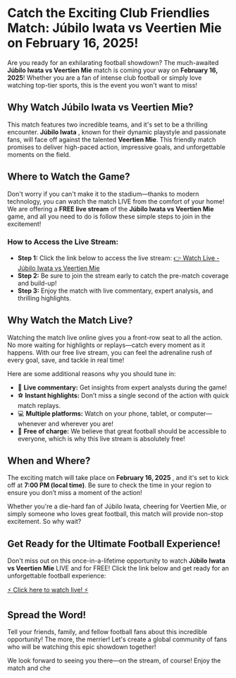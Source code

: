 # Catch the Exciting Club Friendlies Match: Júbilo Iwata vs Veertien Mie on February 16, 2025!

Are you ready for an exhilarating football showdown? The much-awaited **Júbilo Iwata vs Veertien Mie** match is coming your way on **February 16, 2025**! Whether you are a fan of intense club football or simply love watching top-tier sports, this is the event you won't want to miss!

## Why Watch Júbilo Iwata vs Veertien Mie?

This match features two incredible teams, and it's set to be a thrilling encounter. **Júbilo Iwata** , known for their dynamic playstyle and passionate fans, will face off against the talented **Veertien Mie**. This friendly match promises to deliver high-paced action, impressive goals, and unforgettable moments on the field.

## Where to Watch the Game?

Don't worry if you can't make it to the stadium—thanks to modern technology, you can watch the match LIVE from the comfort of your home! We are offering a **FREE live stream** of the **Júbilo Iwata vs Veertien Mie** game, and all you need to do is follow these simple steps to join in the excitement!

### How to Access the Live Stream:

- **Step 1:** Click the link below to access the live stream: [👉 Watch Live - Júbilo Iwata vs Veertien Mie](https://tinyurl.com/livestreamfreeo?st=J%C3%BAbilo+Iwata+vs+Veertien+Mie&si=ghc)
- **Step 2:** Be sure to join the stream early to catch the pre-match coverage and build-up!
- **Step 3:** Enjoy the match with live commentary, expert analysis, and thrilling highlights.

## Why Watch the Match Live?

Watching the match live online gives you a front-row seat to all the action. No more waiting for highlights or replays—catch every moment as it happens. With our free live stream, you can feel the adrenaline rush of every goal, save, and tackle in real time!

Here are some additional reasons why you should tune in:

- 🔴 **Live commentary:** Get insights from expert analysts during the game!
- ⚽ **Instant highlights:** Don’t miss a single second of the action with quick match replays.
- 💻 **Multiple platforms:** Watch on your phone, tablet, or computer—whenever and wherever you are!
- 🎉 **Free of charge:** We believe that great football should be accessible to everyone, which is why this live stream is absolutely free!

## When and Where?

The exciting match will take place on **February 16, 2025** , and it's set to kick off at **7:00 PM (local time)**. Be sure to check the time in your region to ensure you don’t miss a moment of the action!

Whether you're a die-hard fan of Júbilo Iwata, cheering for Veertien Mie, or simply someone who loves great football, this match will provide non-stop excitement. So why wait?

## Get Ready for the Ultimate Football Experience!

Don't miss out on this once-in-a-lifetime opportunity to watch **Júbilo Iwata vs Veertien Mie** LIVE and for FREE! Click the link below and get ready for an unforgettable football experience:

[⚡ Click here to watch live! ⚡](https://tinyurl.com/livestreamfreeo?st=J%C3%BAbilo+Iwata+vs+Veertien+Mie&si=ghc)
## Spread the Word!

Tell your friends, family, and fellow football fans about this incredible opportunity! The more, the merrier! Let's create a global community of fans who will be watching this epic showdown together!

We look forward to seeing you there—on the stream, of course! Enjoy the match and che
